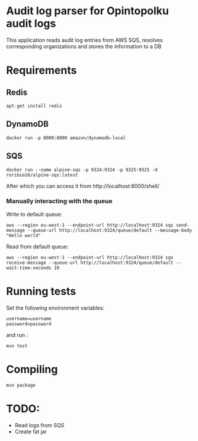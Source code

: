 # Audit log parser for Opintopolku audit logs

This application reads audit log entries from AWS SQS, 
resolves corresponding organizations and stores the information to a DB

# Requirements

## Redis

`apt-get install redis`

## DynamoDB

`docker run -p 8000:8000 amazon/dynamodb-local`

## SQS

`docker run --name alpine-sqs -p 9324:9324 -p 9325:9325 -d roribio16/alpine-sqs:latest`

After which you can access it from http://localhost:8000/shell/

### Manually interacting with the queue

Write to default queue:

`aws --region eu-west-1 --endpoint-url http://localhost:9324 sqs send-message --queue-url http://localhost:9324/queue/default --message-body "Hello world"`

Read from default queue:

`aws --region eu-west-1 --endpoint-url http://localhost:9324 sqs receive-message --queue-url http://localhost:9324/queue/default --wait-time-seconds 10`
   
# Running tests

Set the following environment variables:

```
username=username
password=password
```

and run :

```
mvn test
```

# Compiling

`mvn package`

# TODO:

   * Read logs from SQS
   * Create fat jar
